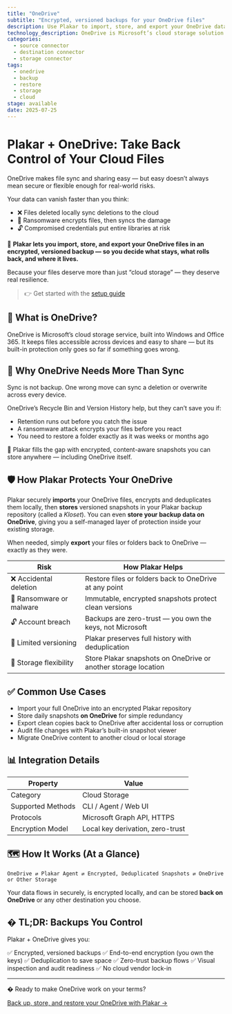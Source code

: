 ```yaml
---
title: "OneDrive"
subtitle: "Encrypted, versioned backups for your OneDrive files"
description: Use Plakar to import, store, and export your OneDrive data securely. Immutable, deduplicated, and fully under your control.
technology_description: OneDrive is Microsoft’s cloud storage solution for individuals and businesses, seamlessly integrated with Office 365 and Windows.
categories:
  - source connector
  - destination connector
  - storage connector
tags:
  - onedrive
  - backup
  - restore
  - storage
  - cloud
stage: available
date: 2025-07-25
---
```


# Plakar + OneDrive: Take Back Control of Your Cloud Files

OneDrive makes file sync and sharing easy — but easy doesn’t always mean secure or flexible enough for real-world risks.

Your data can vanish faster than you think:

- ❌ Files deleted locally sync deletions to the cloud
- 🦠 Ransomware encrypts files, then syncs the damage
- 🔓 Compromised credentials put entire libraries at risk

🔐 **Plakar lets you import, store, and export your OneDrive files in an encrypted, versioned backup — so you decide what stays, what rolls back, and where it lives.**

Because your files deserve more than just “cloud storage” — they deserve real resilience.

> 👉 Get started with the [setup guide](docs/main/integrations/onedrive/)

## 🧠 What is OneDrive?

OneDrive is Microsoft’s cloud storage service, built into Windows and Office 365. It keeps files accessible across devices and easy to share — but its built-in protection only goes so far if something goes wrong.

## 🚨 Why OneDrive Needs More Than Sync

Sync is not backup. One wrong move can sync a deletion or overwrite across every device.

OneDrive’s Recycle Bin and Version History help, but they can’t save you if:

- Retention runs out before you catch the issue
- A ransomware attack encrypts your files before you react
- You need to restore a folder exactly as it was weeks or months ago

🎯 Plakar fills the gap with encrypted, content-aware snapshots you can store anywhere — including OneDrive itself.

## 🛡️ How Plakar Protects Your OneDrive

Plakar securely **imports** your OneDrive files, encrypts and deduplicates them locally, then **stores** versioned snapshots in your Plakar backup repository (called a *Kloset*). You can even **store your backup data on OneDrive**, giving you a self-managed layer of protection inside your existing storage.

When needed, simply **export** your files or folders back to OneDrive — exactly as they were.

| **Risk**                        | **How Plakar Helps**                                                |
|---------------------------------|----------------------------------------------------------------------|
| ❌ Accidental deletion           | Restore files or folders back to OneDrive at any point              |
| 🦠 Ransomware or malware         | Immutable, encrypted snapshots protect clean versions               |
| 🔓 Account breach                | Backups are zero-trust — you own the keys, not Microsoft            |
| 📂 Limited versioning            | Plakar preserves full history with deduplication                    |
| 🔄 Storage flexibility           | Store Plakar snapshots on OneDrive or another storage location      |

## ✅ Common Use Cases

- Import your full OneDrive into an encrypted Plakar repository
- Store daily snapshots **on OneDrive** for simple redundancy
- Export clean copies back to OneDrive after accidental loss or corruption
- Audit file changes with Plakar’s built-in snapshot viewer
- Migrate OneDrive content to another cloud or local storage

## 📊 Integration Details

| **Property**         | **Value**                           |
|----------------------|-------------------------------------|
| Category             | Cloud Storage                       |
| Supported Methods    | CLI / Agent / Web UI                |
| Protocols            | Microsoft Graph API, HTTPS          |
| Encryption Model     | Local key derivation, zero-trust    |

## 🗺️ How It Works (At a Glance)

```
OneDrive ⇄ Plakar Agent ⇄ Encrypted, Deduplicated Snapshots ⇄ OneDrive or Other Storage
```

Your data flows in securely, is encrypted locally, and can be stored **back on OneDrive** or any other destination you choose.

## � TL;DR: Backups You Control

Plakar + OneDrive gives you:

✅ Encrypted, versioned backups
✅ End-to-end encryption (you own the keys)
✅ Deduplication to save space
✅ Zero-trust backup flows
✅ Visual inspection and audit readiness
✅ No cloud vendor lock-in

---

� Ready to make OneDrive work on your terms?

[Back up, store, and restore your OneDrive with Plakar →](docs/main/integrations/onedrive/)
